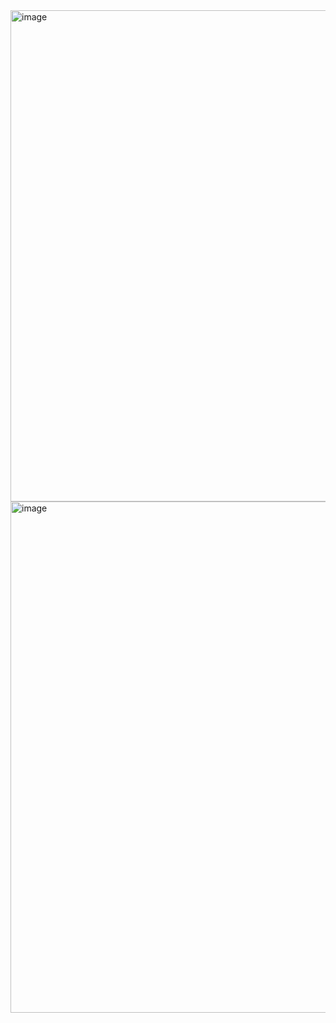 <img width="786" alt="image" src="https://github.com/user-attachments/assets/4347e613-23be-4da7-87c7-7a1cb4665cff" />


<img width="818" alt="image" src="https://github.com/user-attachments/assets/dccd152c-cb33-46a7-8a03-5b1b5738899e" />
